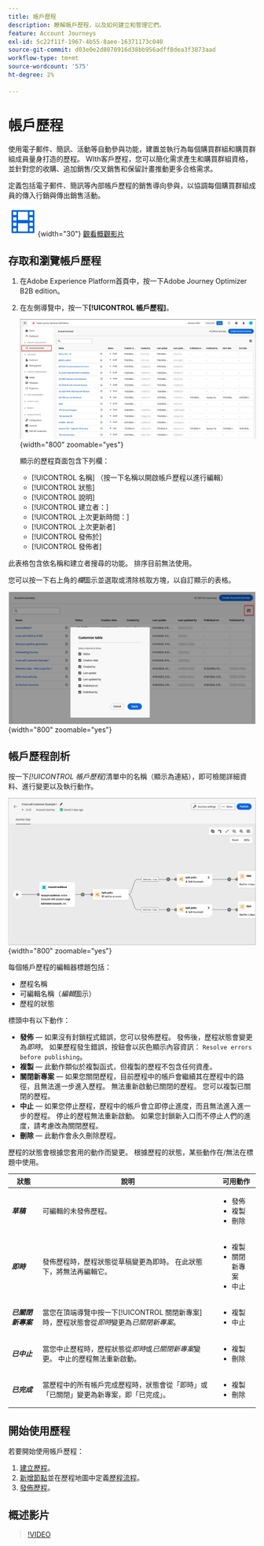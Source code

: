 ```yaml
---
title: 帳戶歷程
description: 瞭解帳戶歷程，以及如何建立和管理它們。
feature: Account Journeys
exl-id: 5c22f11f-1967-4b55-8aee-16371173c040
source-git-commit: d03e0e2d8070916d38bb956adff8dea3f3873aad
workflow-type: tm+mt
source-wordcount: '575'
ht-degree: 2%

---
```



# 帳戶歷程

使用電子郵件、簡訊、活動等自動參與功能，建置並執行為每個購買群組和購買群組成員量身打造的歷程。 WIth客戶歷程，您可以簡化需求產生和購買群組資格，並針對您的收購、追加銷售/交叉銷售和保留計畫推動更多合格需求。

定義包括電子郵件、簡訊等內部帳戶歷程的銷售導向參與，以協調每個購買群組成員的傳入行銷與傳出銷售活動。

![影片](../../assets/do-not-localize/icon-video.svg){width="30"} [觀看概觀影片](#overview-video)

## 存取和瀏覽帳戶歷程

1. 在Adobe Experience Platform首頁中，按一下Adobe Journey Optimizer B2B edition。

1. 在左側導覽中，按一下&#x200B;**[!UICONTROL 帳戶歷程]**。

   ![存取帳戶歷程](./assets/account-journey-browse.png){width="800" zoomable="yes"}

   顯示的歷程頁面包含下列欄：

   * [!UICONTROL 名稱] （按一下名稱以開啟帳戶歷程以進行編輯）
   * [!UICONTROL 狀態]
   * [!UICONTROL 說明]
   * [!UICONTROL 建立者：]
   * [!UICONTROL 上次更新時間：]
   * [!UICONTROL 上次更新者]
   * [!UICONTROL 發佈於]
   * [!UICONTROL 發佈者]

此表格包含依名稱和建立者搜尋的功能。 排序目前無法使用。

您可以按一下右上角的&#x200B;_欄_&#x200B;圖示並選取或清除核取方塊，以自訂顯示的表格。

![選擇要顯示在帳戶歷程清單中的資料行](./assets/account-journeys-list-columns.png){width="800" zoomable="yes"}

## 帳戶歷程剖析

按一下&#x200B;_[!UICONTROL 帳戶歷程]_&#x200B;清單中的名稱（顯示為連結），即可檢閱詳細資料、進行變更以及執行動作。

![帳戶歷程工作區](./assets/account-journey-workspace.png){width="800" zoomable="yes"}

每個帳戶歷程的編輯器標題包括：

* 歷程名稱
* 可編輯名稱（_編輯_&#x200B;圖示）
* 歷程的狀態

標頭中有以下動作：

* **發佈** — 如果沒有封鎖程式錯誤，您可以發佈歷程。 發佈後，歷程狀態會變更為&#x200B;_即時_。 如果歷程發生錯誤，按鈕會以灰色顯示內容資訊： `Resolve errors before publishing`。
* **複製** — 此動作類似於複製函式，但複製的歷程不包含任何資產。
* **關閉新專案** — 如果您關閉歷程，目前歷程中的帳戶會繼續其在歷程中的路徑，且無法進一步進入歷程。 無法重新啟動已關閉的歷程。 您可以複製已關閉的歷程。
* **中止** — 如果您停止歷程，歷程中的帳戶會立即停止進度，而且無法進入進一步的歷程。 停止的歷程無法重新啟動。 如果您封鎖新入口而不停止人們的進度，請考慮改為關閉歷程。
* **刪除** — 此動作會永久刪除歷程。

歷程的狀態會根據您套用的動作而變更。 根據歷程的狀態，某些動作在/無法在標題中使用。

| 狀態 | 說明 | 可用動作 |
| ------ | ----------- | ----------------- |
| _**草稿**_ | 可編輯的未發佈歷程。 | <ul><li>發佈</li><li>複製 </li><li>刪除 </li></ul> |
| _**即時**_ | 發佈歷程時，歷程狀態從草稿變更為即時。 在此狀態下，將無法再編輯它。 | <ul><li>複製 </li><li>關閉新專案 </li><li>中止 </li></ul> |
| _**已關閉新專案**_ | 當您在頂端導覽中按一下[!UICONTROL 關閉新專案]時，歷程狀態會從&#x200B;_即時_&#x200B;變更為&#x200B;_已關閉新專案_。 | <ul><li>複製 </li><li>中止 </li></ul> |
| _**已中止**_ | 當您中止歷程時，歷程狀態從&#x200B;_即時_&#x200B;或&#x200B;_已關閉新專案_&#x200B;變更。 中止的歷程無法重新啟動。 | <ul><li>複製 </li><li>刪除 </li></ul> |
| _**已完成**_ | 當歷程中的所有帳戶完成歷程時，狀態會從「即時」或「已關閉」變更為新專案，即「已完成」。 | <ul><li>複製 </li><li>刪除 </li></ul> |

## 開始使用歷程

若要開始使用帳戶歷程：

1. [建立歷程](./create-publish-journey.md#create-an-account-journey)。
1. [新增節點](./create-publish-journey.md#add-a-node)並在歷程地圖中定義[歷程流程](./create-publish-journey.md#add-and-delete-a-path)。
1. [發佈歷程](./create-publish-journey.md#publish-an-account-journey)。

## 概述影片

>[!VIDEO](https://video.tv.adobe.com/v/3443202/?learn=on)

